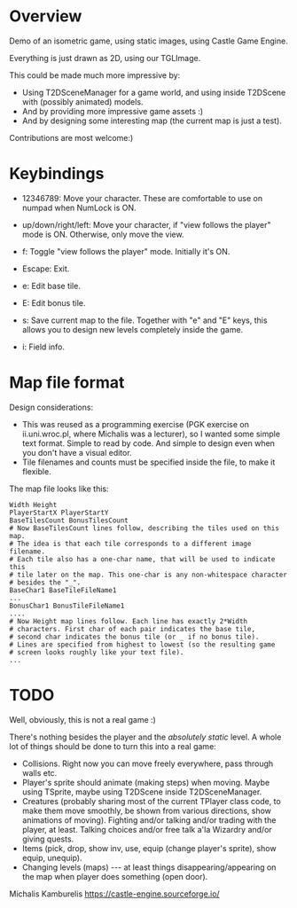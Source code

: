 # Overview

Demo of an isometric game, using static images, using Castle Game Engine.

Everything is just drawn as 2D, using our TGLImage.

This could be made much more impressive by:

- Using T2DSceneManager for a game world,
  and using inside T2DScene with (possibly animated) models.
- And by providing more impressive game assets :)
- And by designing some interesting map (the current map is just a test).

Contributions are most welcome:)

# Keybindings

* 12346789:
  Move your character. These are comfortable to use on numpad when NumLock is ON.

* up/down/right/left:
  Move your character, if "view follows the player" mode is ON.
  Otherwise, only move the view.

* f:
  Toggle "view follows the player" mode. Initially it's ON.

* Escape:
  Exit.

* e:
  Edit base tile.

* E:
  Edit bonus tile.

* s:
  Save current map to the file. Together with "e" and "E" keys,
  this allows you to design new levels completely inside the game.

* i:
  Field info.

# Map file format

Design considerations:
- This was reused as a programming exercise (PGK exercise on ii.uni.wroc.pl,
  where Michalis was a lecturer), so I wanted some simple text format.
  Simple to read by code.
  And simple to design even when you don't have a visual editor.
- Tile filenames and counts must be specified inside the file,
  to make it flexible.

The map file looks like this:

```
Width Height
PlayerStartX PlayerStartY
BaseTilesCount BonusTilesCount
# Now BaseTilesCount lines follow, describing the tiles used on this map.
# The idea is that each tile corresponds to a different image filename.
# Each tile also has a one-char name, that will be used to indicate this
# tile later on the map. This one-char is any non-whitespace character
# besides the "_".
BaseChar1 BaseTileFileName1
...
BonusChar1 BonusTileFileName1
....
# Now Height map lines follow. Each line has exactly 2*Width
# characters. First char of each pair indicates the base tile,
# second char indicates the bonus tile (or _ if no bonus tile).
# Lines are specified from highest to lowest (so the resulting game
# screen looks roughly like your text file).
...
```

# TODO

Well, obviously, this is not a real game :)

There's nothing besides the player and the *absolutely static* level.
A whole lot of things should be done to turn this into a real game:

- Collisions. Right now you can move freely everywhere,
  pass through walls etc.
- Player's sprite should animate (making steps) when moving.
  Maybe using TSprite, maybe using T2DScene inside T2DSceneManager.
- Creatures (probably sharing most of the current TPlayer class code,
  to make them move smoothly, be shown from various directions,
  show animations of moving). Fighting and/or talking and/or trading
  with the player, at least. Talking choices and/or free talk a'la Wizardry
  and/or giving quests.
- Items (pick, drop, show inv, use,
  equip (change player's sprite), show equip, unequip).
- Changing levels (maps) --- at least things disappearing/appearing on the map
  when player does something (open door).

Michalis Kamburelis
https://castle-engine.sourceforge.io/
